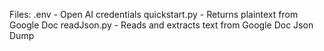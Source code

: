 Files:
.env - Open AI credentials
quickstart.py - Returns plaintext from Google Doc
readJson.py - Reads and extracts text from Google Doc Json Dump